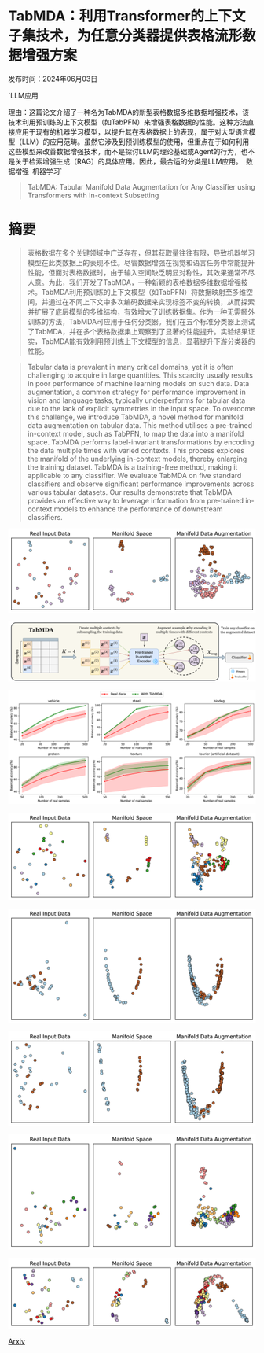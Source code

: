 # TabMDA：利用Transformer的上下文子集技术，为任意分类器提供表格流形数据增强方案

发布时间：2024年06月03日

`LLM应用

理由：这篇论文介绍了一种名为TabMDA的新型表格数据多维数据增强技术，该技术利用预训练的上下文模型（如TabPFN）来增强表格数据的性能。这种方法直接应用于现有的机器学习模型，以提升其在表格数据上的表现，属于对大型语言模型（LLM）的应用范畴。虽然它涉及到预训练模型的使用，但重点在于如何利用这些模型来改善数据增强技术，而不是探讨LLM的理论基础或Agent的行为，也不是关于检索增强生成（RAG）的具体应用。因此，最合适的分类是LLM应用。` `数据增强` `机器学习`

> TabMDA: Tabular Manifold Data Augmentation for Any Classifier using Transformers with In-context Subsetting

# 摘要

> 表格数据在多个关键领域中广泛存在，但其获取量往往有限，导致机器学习模型在此类数据上的表现不佳。尽管数据增强在视觉和语言任务中常能提升性能，但面对表格数据时，由于输入空间缺乏明显对称性，其效果通常不尽人意。为此，我们开发了TabMDA，一种新颖的表格数据多维数据增强技术。TabMDA利用预训练的上下文模型（如TabPFN）将数据映射至多维空间，并通过在不同上下文中多次编码数据来实现标签不变的转换，从而探索并扩展了底层模型的多维结构，有效增大了训练数据集。作为一种无需额外训练的方法，TabMDA可应用于任何分类器。我们在五个标准分类器上测试了TabMDA，并在多个表格数据集上观察到了显著的性能提升。实验结果证实，TabMDA能有效利用预训练上下文模型的信息，显著提升下游分类器的性能。

> Tabular data is prevalent in many critical domains, yet it is often challenging to acquire in large quantities. This scarcity usually results in poor performance of machine learning models on such data. Data augmentation, a common strategy for performance improvement in vision and language tasks, typically underperforms for tabular data due to the lack of explicit symmetries in the input space. To overcome this challenge, we introduce TabMDA, a novel method for manifold data augmentation on tabular data. This method utilises a pre-trained in-context model, such as TabPFN, to map the data into a manifold space. TabMDA performs label-invariant transformations by encoding the data multiple times with varied contexts. This process explores the manifold of the underlying in-context models, thereby enlarging the training dataset. TabMDA is a training-free method, making it applicable to any classifier. We evaluate TabMDA on five standard classifiers and observe significant performance improvements across various tabular datasets. Our results demonstrate that TabMDA provides an effective way to leverage information from pre-trained in-context models to enhance the performance of downstream classifiers.

![TabMDA：利用Transformer的上下文子集技术，为任意分类器提供表格流形数据增强方案](../../../paper_images/2406.01805/x1.png)

![TabMDA：利用Transformer的上下文子集技术，为任意分类器提供表格流形数据增强方案](../../../paper_images/2406.01805/x2.png)

![TabMDA：利用Transformer的上下文子集技术，为任意分类器提供表格流形数据增强方案](../../../paper_images/2406.01805/x3.png)

![TabMDA：利用Transformer的上下文子集技术，为任意分类器提供表格流形数据增强方案](../../../paper_images/2406.01805/x4.png)

![TabMDA：利用Transformer的上下文子集技术，为任意分类器提供表格流形数据增强方案](../../../paper_images/2406.01805/x5.png)

![TabMDA：利用Transformer的上下文子集技术，为任意分类器提供表格流形数据增强方案](../../../paper_images/2406.01805/x6.png)

![TabMDA：利用Transformer的上下文子集技术，为任意分类器提供表格流形数据增强方案](../../../paper_images/2406.01805/x7.png)

![TabMDA：利用Transformer的上下文子集技术，为任意分类器提供表格流形数据增强方案](../../../paper_images/2406.01805/x8.png)

[Arxiv](https://arxiv.org/abs/2406.01805)